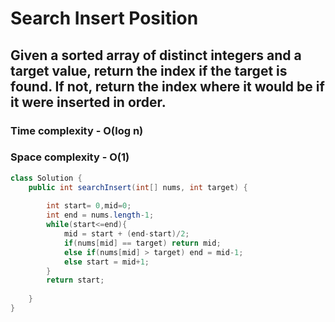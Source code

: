 # Search Insert Position
## Given a sorted array of distinct integers and a target value, return the index if the target is found. If not, return the index where it would be if it were inserted in order.

### Time complexity - O(log n)
### Space complexity - O(1)

```java
class Solution {
    public int searchInsert(int[] nums, int target) {
     
        int start= 0,mid=0;
        int end = nums.length-1;
        while(start<=end){
            mid = start + (end-start)/2;
            if(nums[mid] == target) return mid;
            else if(nums[mid] > target) end = mid-1;
            else start = mid+1;
        }
        return start;
  
    }
}
```
